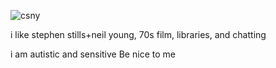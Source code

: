 ![csny](https://files.catbox.moe/h27319.png)

i like stephen stills+neil young, 70s film, libraries, and chatting

i am autistic and sensitive Be nice to me
